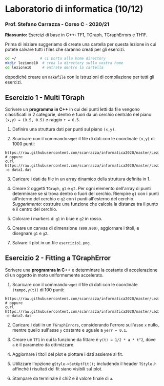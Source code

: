# Laboratorio di informatica (10/12)
### Prof. Stefano Carrazza - Corso C - 2020/21

**Riassunto:** Esercizi di base in C++: TF1, TGraph, TGraphErrors e TH1F.

Prima di iniziare suggeriamo di create una cartella per questa lezione in cui potete salvare tutti i files che saranno creati per gli esercizi.
```bash
cd ~/           # ci porta alla home directory
mkdir lezione10  # crea la directory sulla vostra home
cd lezione10     # entrate dentro la cartella
```
dopodiché creare un `makefile` con le istruzioni di compilazione per tutti gli esercizi.

## Esercizio 1 - Multi TGraph

Scrivere un **programma in C++** in cui dei punti letti da file vengono classificati in 2 categorie, dentro e fuori da un cerchio centrato nel piano `(x,y) = (0.5, 0.5)` e raggio `r = 0.5`.

1. Definire una struttura dati per punti sul piano `(x,y)`.

2. Scaricare con il commando `wget` il file di dati con le coordinate `(x,y)` di 1000 punti:
```
https://raw.githubusercontent.com/scarrazza/informatica2020/master/Lezione_10/data1.dat
# oppure
curl https://raw.githubusercontent.com/scarrazza/informatica2020/master/Lezione_10/data1.dat -o data1.dat
```

3. Caricare i dati da file in un array dinamico della struttura definita in 1.

4. Creare 2 oggetti `TGraph`, `g1` e `g2`. Per ogni elemento dell'array di punti determinare se si trova dentro o fuori del cerchio. Riempire `g1` con i punti all'interno del cerchio e `g2` con i punti all'esterno del cerchio. *Suggerimento*: costruire una funzione che calcola la distanza tra il punto e il centro del cerchio.

5. Colorare i markers di `g1` in blue e `g2` in rosso.

6. Creare un canvas di dimensione `(800,800)`, aggiornare i titoli, e disegnare `g1` e `g2`.

7. Salvare il plot in un file `esercizio1.png`.

## Esercizio 2 - Fitting a TGraphError

Scrivere una **programma in C++** e determinare la costante di accelerazione di un oggetto in moto uniformemente accelerato.

1. Scaricare con il commando `wget` il file di dati con le coordinate `(tempo,y(t))` di 100 punti:
```
https://raw.githubusercontent.com/scarrazza/informatica2020/master/Lezione_10/data2.dat
# oppure
curl https://raw.githubusercontent.com/scarrazza/informatica2020/master/Lezione_10/data2.dat -o data2.dat
```

2. Caricare i dati in un `TGraphErrors`, considerando l'errore sull'asse `x` nullo, mentre quello sull'asse `y` costante e uguale a `yerr = 0.1`.

3. Creare un `TF1` in cui la funzione da fittare è `y(t) = 1/2 * a * t^2`, dove `a` è il parametro da ottimizzare.

4. Aggiornare i titoli del plot e plottare i dati assieme al fit.

5. Utilizzare l'opzione `gStyle->SetOptFit();` includendo il header `TStyle.h` affinché i risultati del fit siano visibili sul plot.

6. Stampare da terminale il chi2 e il valore finale di `a`.
